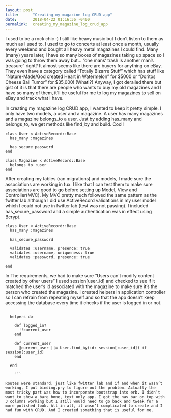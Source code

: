 ```yaml
---
layout: post
title:      "Creating my magazine log CRUD app"
date:       2018-04-22 01:16:36 -0400
permalink:  creating_my_magazine_log_crud_app
---
```



I used to be a rock chic :) I still like heavy music but I don’t listen to them as much as I used to. I used to go to concerts at least once a month, usually every weekend and bought all heavy metal magazines I could find. Many (many) years later, I have so many boxes of magazines taking up space so I was going to throw them away but… “one mans’ trash is another man’s treasure” right? It almost seems like there are buyers for anything on eBay. They even have a category called “Totally Bizarre Stuff” which has stuff like “Nature-Made/God created Heart in Watermelon” for $5000 or “Doritos Cheese Ball Tumor” for $35,000! (What!?) Anyway, I got derailed there but gist of it is that there are people who wants to buy my old magazines and I have so many of them, it’ll be useful for me to log my magazines to sell on eBay and track what I have. 

In creating my magazine log CRUD app, I wanted to keep it pretty simple. I only have two models, a user and a magazine. A user has many magazines and a magazine belongs_to a user. Just by adding has_many and belongs_to, we get methods like find_by and build. Cool!

```
class User < ActiveRecord::Base
  has_many :magazines

  has_secure_password
end

class Magazine < ActiveRecord::Base
  belongs_to :user
end

```

After creating my tables (ran migrations) and models, I made sure the associations are working in tux. I like that I can test them to make sure associations are good to go before setting up Model, View and Controller(MVC). My MVC pretty much followed the same pattern as the fwitter lab although I did use ActiveRecord validations in my user model which I could not use in fwitter lab (test was not passing). I included has_secure_password and a simple authentication was in effect using Bcrypt. 

```
class User < ActiveRecord::Base
  has_many :magazines

  has_secure_password

  validates :username, presence: true
  validates :username, uniqueness: true
  validates :password, presence: true

end

```

In The requirements, we had to make sure “Users can't modify content created by other users”
I used session[user_id] and checked to see if it matched the user’s id associated with the magazine to make sure it’s the person who created the magazine. I created helpers in application controller so I can refrain from repeating myself and so that the app doesn’t keep accessing the database every time it checks if the user is logged in or not.

```

  helpers do

    def logged_in?
      !!current_user
    end

    def current_user
      @current_user ||= User.find_by(id: session[:user_id]) if session[:user_id]
    end

  end
	
	```
	
Routes were standard, just like fwitter lab and if and when it wasn’t working, I put binding.pry to figure out the problem. Actually the most tricky part was how to incorporate bootstrap into erb. I didn’t want to show a bare bone, text only app. I got the nav bar on top with 3 columns working but I still would need to go back and tweak for a more polished look. All in all, it wasn’t complicated to create and I had fun with CRUD. And I created something that is useful for me.


